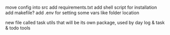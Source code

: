move config into src
add requirements.txt
add shell script for installation
add makefile?
add .env for setting some vars like folder location

new file called task utils that will be its own package, used by day log & task & todo tools
